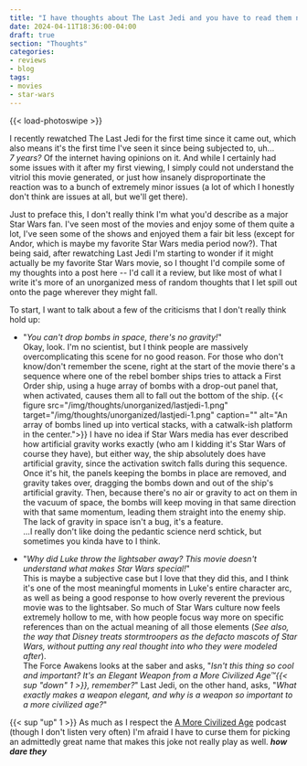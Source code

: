 ```yaml
---
title: "I have thoughts about The Last Jedi and you have to read them now."
date: 2024-04-11T18:36:00-04:00
draft: true
section: "Thoughts"
categories:
- reviews
- blog
tags:
- movies
- star-wars
---
```


{{< load-photoswipe >}}

I recently rewatched The Last Jedi for the first time since it came out, which also means it's the first time I've seen it since being subjected to, uh...  
*7 years?* Of the internet having opinions on it. And while I certainly had some issues with it after my first viewing, I simply could not understand the vitriol this movie generated, or just how insanely disproportinate the reaction was to a bunch of extremely minor issues (a lot of which I honestly don't think are issues at all, but we'll get there).

Just to preface this, I don't really think I'm what you'd describe as a major Star Wars fan. I've seen most of the movies and enjoy some of them quite a lot, I've seen some of the shows and enjoyed them a fair bit less (except for Andor, which is maybe my favorite Star Wars media period now?). That being said, after rewatching Last Jedi I'm starting to wonder if it might actually be my favorite Star Wars movie, so I thought I'd compile some of my thoughts into a post here -- I'd call it a review, but like most of what I write it's more of an unorganized mess of random thoughts that I let spill out onto the page wherever they might fall.

To start, I want to talk about a few of the criticisms that I don't really think hold up:

- "*You can't drop bombs in space, there's no gravity!*"  
Okay, look. I'm no scientist, but I think people are massively overcomplicating this scene for no good reason. For those who don't know/don't remember the scene, right at the start of the movie there's a sequence where one of the rebel bomber ships tries to attack a First Order ship, using a huge array of bombs with a drop-out panel that, when activated, causes them all to fall out the bottom of the ship.
{{< figure
    src="/img/thoughts/unorganized/lastjedi-1.png"
    target="/img/thoughts/unorganized/lastjedi-1.png"
    caption=""
    alt="An array of bombs lined up into vertical stacks, with a catwalk-ish platform in the center.">}}
I have no idea if Star Wars media has ever described how artificial gravity works exactly (who am I kidding it's Star Wars of course they have), but either way, the ship absolutely does have artificial gravity, since the activation switch falls during this sequence. Once it's hit, the panels keeping the bombs in place are removed, and gravity takes over, dragging the bombs down and out of the ship's artificial gravity. Then, because there's no air or gravity to act on them in the vacuum of space, the bombs will keep moving in that same direction with that same momentum, leading them straight into the enemy ship.  The lack of gravity in space isn't a bug, it's a feature.  
...I really don't like doing the pedantic science nerd schtick, but sometimes you kinda have to I think.

- "*Why did Luke throw the lightsaber away? This movie doesn't understand what makes Star Wars special!*"  
This is maybe a subjective case but I love that they did this, and I think it's one of the most meaningful moments in Luke's entire character arc, as well as being a good response to how overly reverent the previous movie was to the lightsaber. So much of Star Wars culture now feels extremely hollow to me, with how people focus way more on specific references than on the actual meaning of all those elements (*See also, the way that Disney treats stormtroopers as the defacto mascots of Star Wars, without putting any real thought into who they were modeled after*).  
The Force Awakens looks at the saber and asks, "*Isn't this thing so cool and important? It's an Elegant Weapon from a More Civilized Age™{{< sup "down" 1 >}}, remember?*" Last Jedi, on the other hand, asks, "*What exactly makes a weapon elegant, and why is a weapon so important to a more civilized age?*"

{{< sup "up" 1 >}} As much as I respect the [A More Civilized Age](https://amorecivilizedage.net/) podcast (though I don't listen very often) I'm afraid I have to curse them for picking an admittedly great name that makes this joke not really play as well. ***how dare they***